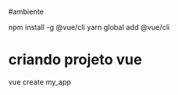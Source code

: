 #ambiente

npm install -g @vue/cli
yarn global add @vue/cli


# criando projeto vue
vue create my_app


